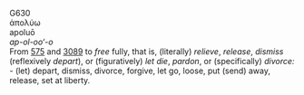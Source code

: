 <body>
  <p>G630<br>  ἀπολύω  <br> apoluō  <br><i>ap-ol-oo‘-o </i><br>From <a href="g0575.htm">575</a> and <a href="g3089.htm">3089</a>  to <i>free</i> fully, that is, (literally) <i>relieve</i>, <i>release</i>, <i>dismiss</i> (reflexively <i>depart</i>), or (figuratively) <i>let</i> <i>die</i>, <i>pardon</i>, or (specifically) <i>divorce:</i> - (let) depart, dismiss, divorce, forgive, let go, loose, put (send) away, release, set at liberty.<br></p>
 </body>